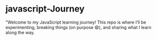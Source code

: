 # javascript-Journey
"Welcome to my JavaScript learning journey! This repo is where I’ll be experimenting, breaking things (on purpose 😄), and sharing what I learn along the way.
